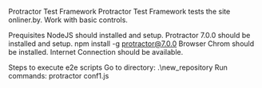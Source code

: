 Protractor Test Framework
Protractor Test Framework tests the site onliner.by. Work with basic controls.

Prequisites
NodeJS should installed and setup.
Protractor 7.0.0 should be installed and setup.
npm install -g protractor@7.0.0
Browser Chrom should be installed.
Internet Connection should be available.

Steps to execute e2e scripts
Go to directory: .\new_repository
Run commands:
protractor conf1.js
